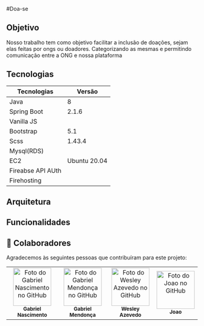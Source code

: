 #Doa-se

## Objetivo

Nosso trabalho tem como objetivo facilitar a inclusão de doações, sejam elas feitas por ongs ou doadores. Categorizando as mesmas e permitindo comunicação entre a ONG e nossa plataforma

## Tecnologias

| Tecnologias | Versão |
|-------------|--------|
|Java         | 8      |
|Spring Boot  | 2.1.6  |
|Vanilla JS   |        |
| Bootstrap   |  5.1   |
| Scss        | 1.43.4 |
| Mysql(RDS)  |        |
| EC2         | Ubuntu  20.04  |
| Fireabse API AUth    |
| Firehosting          |


## Arquitetura


## Funcionalidades



## 🤝 Colaboradores

Agradecemos às seguintes pessoas que contribuíram para este projeto:

<table>
  <tr>
    <td align="center">
      <a href="https://github.com/Gabryel8818">
        <img src="https://avatars.githubusercontent.com/u/50804183?s=460&u=5c482ff85466ddbc6a8ff19c5692928c265ffe43&v=4" width="100px;" alt="Foto do Gabriel Nascimento no GitHub"/><br>
        <sub>
          <b>Gabriel Nascimento</b>
        </sub>
      </a>
    </td>
        <td align="center">
      <a href="https://github.com/gabrielsm14">
        <img src="https://avatars.githubusercontent.com/u/58239113?v=4" width="100px;" alt="Foto do Gabriel Mendonça no GitHub"/><br>
        <sub>
          <b>Gabriel Mendonça</b>
        </sub>
      </a>
    </td>
      <td align="center">
      <a href="https://github.com/Wes-Ley-Cor-Ean-O39">
        <img src="https://avatars.githubusercontent.com/u/36468581?v=4" width="100px;" alt="Foto do Wesley Azevedo no GitHub"/><br>
        <sub>
          <b>Wesley Azevedo</b>
        </sub>
      </a>
    </td>
<td align="center">
      <a href="https://github.com/joao1713">
        <img src="https://avatars.githubusercontent.com/u/69879160?v=4" width="100px;" alt="Foto do Joao no GitHub"/><br>
        <sub>
          <b>Joao</b>
        </sub>
      </a>
    </td>
    
  </tr>
</table>
